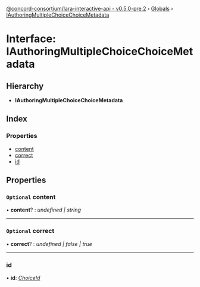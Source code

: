 [@concord-consortium/lara-interactive-api - v0.5.0-pre.2](../README.md) › [Globals](../globals.md) › [IAuthoringMultipleChoiceChoiceMetadata](iauthoringmultiplechoicechoicemetadata.md)

# Interface: IAuthoringMultipleChoiceChoiceMetadata

## Hierarchy

* **IAuthoringMultipleChoiceChoiceMetadata**

## Index

### Properties

* [content](iauthoringmultiplechoicechoicemetadata.md#optional-content)
* [correct](iauthoringmultiplechoicechoicemetadata.md#optional-correct)
* [id](iauthoringmultiplechoicechoicemetadata.md#id)

## Properties

### `Optional` content

• **content**? : *undefined | string*

___

### `Optional` correct

• **correct**? : *undefined | false | true*

___

###  id

• **id**: *[ChoiceId](../globals.md#choiceid)*
